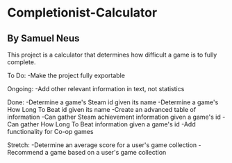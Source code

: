 # Completionist-Calculator
## By Samuel Neus

This project is a calculator that determines how difficult a game is to fully complete.

To Do:
-Make the project fully exportable

Ongoing:
-Add other relevant information in text, not statistics

Done:
-Determine a game's Steam id given its name
-Determine a game's How Long To Beat id given its name
-Create an advanced table of information
-Can gather Steam achievement information given a game's id
-Can gather How Long To Beat information given a game's id
-Add functionality for Co-op games

Stretch:
-Determine an average score for a user's game collection
-Recommend a game based on a user's game collection